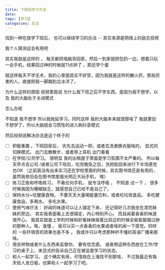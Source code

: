 ```yaml
---
title: 下班后学习方法
date: 
tags: [学习]
categories: 生活
---
```

找到一种在放学下班后， 也可以继续学习的办法   -- 其实来源是网络上的励志视频 

我个人猜测这会有用吧 


其实我就是这样的  ， 每天都把电脑背回家，然后一到家就把包扔一边，想着只玩一会手机，结果回过神的时候就11点钟了 ，那还学个蛋

就这样每天不学无术，我的心里面其实不好受，因为我就是这样的撇火药，那些厉害的人，直接把我一脚踹到北冰洋了。 


为什么这样的原因  视频里面说    为什么我下班之后不学东西，是因为我不想学，以及 我的大脑处于关闭模式

怎么办呢

不知道   我不想学  所以我拖延学习，同时这样  我的大脑本来就很那啥了  我就更加不想学了，所以大脑就会习惯性的进入刷抖音模式 


然后视频说解决办法是这个样子的


* [ ] 积极重置 。下班回家后， 优先去运动一把，或者去洗漱换衣服啥的， 显式的切换模式。 出门去散散步，或者带上耳机  出门看看
* [ ] 在学校/公司学习。 很明显 我的出租屋子里面是学习氛围不太严重的。 所以每天早点去公司 /或者公司下班后，吃完晚饭之后，洗把脸回来进行下半场感觉也OK （之前我没有出来实习还在学校里面的时候，其实图书馆还是有用的，虽然我依旧会在图书馆里面光明正大玩手机， 唉）
* [ ] 练习正练和呼吸练习， 不看任何手机， 就专注呼吸 ， 不知道 试一下  ， 很多时候我因为睡眠缺乏，就感觉自己已经不是自己了。
* [ ] 保持水分+吃健康食物， 不要天天大量喝能量饮料，或者吃垃圾食品。 多吃健康食品，多喝水。  多吃水果。
* [ ] 使用气味疗法： 好闻的味道可以让人镇定下来， 还记得好几次我坐在漂亮妹妹的旁边， 其实我表面看上去很镇定，内心特别开心。 而且闻着香香的味道很开心。 我其实就是上学的时候和好看妹妹挨着比较近的时候会偷偷狠狠过肺的那种人。唉，谁懂 。 我可以买一点香香的水果或者啥的闻一下感觉。同样的 一些环境音的效果也差不多 。 我或许可以考虑那种听不懂的英语广播来那啥。
* [ ] 用吉祥物或者什么东西来监督你， 要有信念感。 或者用这种东西放在工作/学习的桌子上，来显式的告诉自己正在被监督学习的状态。
* [ ] 和人一起学习。 这个确实有用，可惜我在上海找不到那啥， 不过我最近有每天给人发日报，也算和人一起学习了吧。
